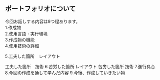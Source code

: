 ポートフォリオについて
--
今回お話しする内容は9つ程あります。<br>
1.作成物<br>
2.使用言語・実行環境<br>
3.作成物の機能<br>
4.使用技術の詳細<br>
<p>5.工夫した箇所　レイアウト</p>
  工夫した箇所　技術
6.苦労した箇所 レイアウト
  苦労した箇所 技術
7.進行具合
8.今回の作成を通して学んだ内容
9.今後、作成していきたい物
